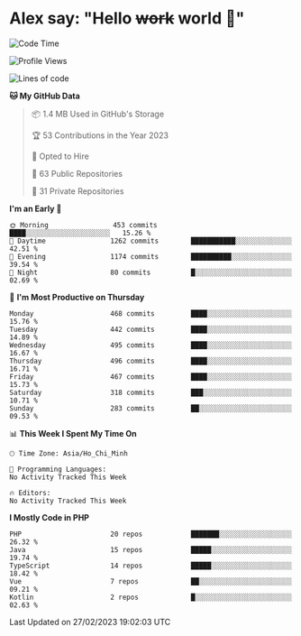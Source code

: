 # Alex say: "Hello ~~work~~ world 🐾"

<!--START_SECTION:waka-->
![Code Time](http://img.shields.io/badge/Code%20Time-839%20hrs%205%20mins-blue)

![Profile Views](http://img.shields.io/badge/Profile%20Views-0-blue)

![Lines of code](https://img.shields.io/badge/From%20Hello%20World%20I%27ve%20Written-30.5%20million%20lines%20of%20code-blue)

**🐱 My GitHub Data** 

> 📦 1.4 MB Used in GitHub's Storage 
 > 
> 🏆 53 Contributions in the Year 2023
 > 
> 💼 Opted to Hire
 > 
> 📜 63 Public Repositories 
 > 
> 🔑 31 Private Repositories 
 > 
**I'm an Early 🐤** 

```text
🌞 Morning                453 commits         ████░░░░░░░░░░░░░░░░░░░░░   15.26 % 
🌆 Daytime                1262 commits        ███████████░░░░░░░░░░░░░░   42.51 % 
🌃 Evening                1174 commits        ██████████░░░░░░░░░░░░░░░   39.54 % 
🌙 Night                  80 commits          █░░░░░░░░░░░░░░░░░░░░░░░░   02.69 % 
```
📅 **I'm Most Productive on Thursday** 

```text
Monday                   468 commits         ████░░░░░░░░░░░░░░░░░░░░░   15.76 % 
Tuesday                  442 commits         ████░░░░░░░░░░░░░░░░░░░░░   14.89 % 
Wednesday                495 commits         ████░░░░░░░░░░░░░░░░░░░░░   16.67 % 
Thursday                 496 commits         ████░░░░░░░░░░░░░░░░░░░░░   16.71 % 
Friday                   467 commits         ████░░░░░░░░░░░░░░░░░░░░░   15.73 % 
Saturday                 318 commits         ███░░░░░░░░░░░░░░░░░░░░░░   10.71 % 
Sunday                   283 commits         ██░░░░░░░░░░░░░░░░░░░░░░░   09.53 % 
```


📊 **This Week I Spent My Time On** 

```text
🕑︎ Time Zone: Asia/Ho_Chi_Minh

💬 Programming Languages: 
No Activity Tracked This Week

🔥 Editors: 
No Activity Tracked This Week
```

**I Mostly Code in PHP** 

```text
PHP                      20 repos            ███████░░░░░░░░░░░░░░░░░░   26.32 % 
Java                     15 repos            █████░░░░░░░░░░░░░░░░░░░░   19.74 % 
TypeScript               14 repos            █████░░░░░░░░░░░░░░░░░░░░   18.42 % 
Vue                      7 repos             ██░░░░░░░░░░░░░░░░░░░░░░░   09.21 % 
Kotlin                   2 repos             █░░░░░░░░░░░░░░░░░░░░░░░░   02.63 % 
```




 Last Updated on 27/02/2023 19:02:03 UTC
<!--END_SECTION:waka-->
